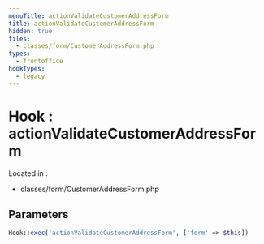 ```yaml
---
menuTitle: actionValidateCustomerAddressForm
title: actionValidateCustomerAddressForm
hidden: true
files:
  - classes/form/CustomerAddressForm.php
types:
  - frontoffice
hookTypes:
  - legacy
---
```


# Hook : actionValidateCustomerAddressForm

Located in :

  - classes/form/CustomerAddressForm.php

## Parameters

```php
Hook::exec('actionValidateCustomerAddressForm', ['form' => $this])
```